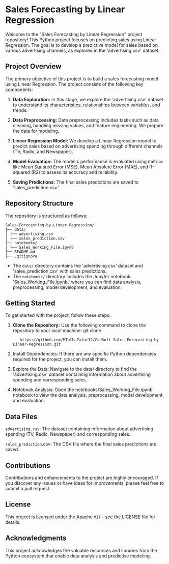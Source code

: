 # Sales Forecasting by Linear Regression

Welcome to the "Sales Forecasting by Linear Regression" project repository! This Python project focuses on predicting sales using Linear Regression. The goal is to develop a predictive model for sales based on various advertising channels, as explored in the 'advertising.csv' dataset.

## Project Overview

The primary objective of this project is to build a sales forecasting model using Linear Regression. The project consists of the following key components:

1. **Data Exploration:** In this stage, we explore the 'advertising.csv' dataset to understand its characteristics, relationships between variables, and trends.

2. **Data Preprocessing:** Data preprocessing includes tasks such as data cleaning, handling missing values, and feature engineering. We prepare the data for modeling.

3. **Linear Regression Model:** We develop a Linear Regression model to predict sales based on advertising spending through different channels (TV, Radio, and Newspaper).

4. **Model Evaluation:** The model's performance is evaluated using metrics like Mean Squared Error (MSE), Mean Absolute Error (MAE), and R-squared (R2) to assess its accuracy and reliability.

5. **Saving Predictions:** The final sales predictions are saved to 'sales_prediction.csv.'

## Repository Structure

The repository is structured as follows:

```
Sales-Forecasting-by-Linear-Regression/
├── data/
│ ├── advertising.csv
│ ├── sales_prediction.csv
├── notebooks/
│ ├── Sales_Working_File.ipynb
├── README.md
├── .gitignore
```

- The `data/` directory contains the 'advertising.csv' dataset and 'sales_prediction.csv' with sales predictions.
- The `notebooks/` directory includes the Jupyter notebook 'Sales_Working_File.ipynb,' where you can find data analysis, preprocessing, model development, and evaluation.

## Getting Started

To get started with the project, follow these steps:

1. **Clone the Repository:** Use the following command to clone the repository to your local machine:
git clone
   ```shell
      https://github.com/MTalhaZafar32/CodSoft-Sales-Forecasting-by-Linear-Regression.git
2. Install Dependencies: If there are any specific Python dependencies required for the project, you can install them.

3. Explore the Data: Navigate to the data/ directory to find the 'advertising.csv' dataset containing information about advertising spending and corresponding sales.

4. Notebook Analysis: Open the notebooks/Sales_Working_File.ipynb notebook to view the data analysis, preprocessing, model development, and evaluation.


## Data Files
`advertising.csv`: The dataset containing information about advertising spending (TV, Radio, Newspaper) and corresponding sales.

`sales_prediction`.csv: The CSV file where the final sales predictions are saved.

## Contributions
Contributions and enhancements to the project are highly encouraged. If you discover any issues or have ideas for improvements, please feel free to submit a pull request.

## License
This project is licensed under the Apache `MIT` - see the [LICENSE](LICENSE) file for details.
## Acknowledgments
This project acknowledges the valuable resources and libraries from the Python ecosystem that enable data analysis and predictive modeling.

